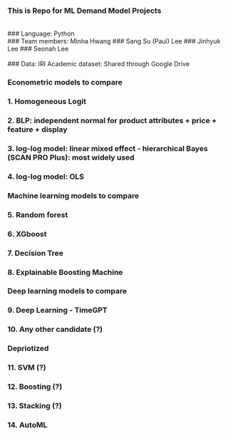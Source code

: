 ### This is Repo for ML Demand Model Projects <br />
 <br />
### Language: Python <br />
### Team members: Minha Hwang 
###               Sang Su (Paul) Lee
###               Jinhyuk Lee
###               Seonah Lee <br />
 <br /> 
### Data: IRI Academic dataset: Shared through Google Drive  <br />

### Econometric models to compare
### 1. Homogeneous Logit 
### 2. BLP: independent normal for product attributes + price + feature + display
### 3. log-log model: linear mixed effect - hierarchical Bayes (SCAN PRO Plus): most widely used
### 4. log-log model: OLS  <br />

### Machine learning models to compare
### 5. Random forest 
### 6. XGboost 
### 7. Decision Tree
### 8. Explainable Boosting Machine  <br />

### Deep learning models to compare
### 9. Deep Learning - TimeGPT
### 10. Any other candidate (?)  <br />

### Depriotized
### 11. SVM (?)
### 12. Boosting (?)
### 13. Stacking (?)
### 14. AutoML  
